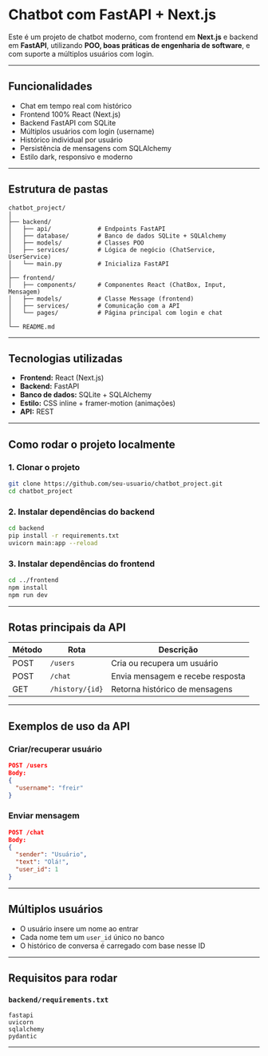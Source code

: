 # Chatbot com FastAPI + Next.js

Este é um projeto de chatbot moderno, com frontend em **Next.js** e backend em **FastAPI**, utilizando **POO, boas práticas de engenharia de software**, e com suporte a múltiplos usuários com login.

---

## Funcionalidades

- Chat em tempo real com histórico
- Frontend 100% React (Next.js)
- Backend FastAPI com SQLite
- Múltiplos usuários com login (username)
- Histórico individual por usuário
- Persistência de mensagens com SQLAlchemy
- Estilo dark, responsivo e moderno

---

## Estrutura de pastas

```
chatbot_project/
│
├── backend/
│   ├── api/             # Endpoints FastAPI
│   ├── database/        # Banco de dados SQLite + SQLAlchemy
│   ├── models/          # Classes POO
│   ├── services/        # Lógica de negócio (ChatService, UserService)
│   └── main.py          # Inicializa FastAPI
│
├── frontend/
│   ├── components/      # Componentes React (ChatBox, Input, Mensagem)
│   ├── models/          # Classe Message (frontend)
│   ├── services/        # Comunicação com a API
│   └── pages/           # Página principal com login e chat
│
└── README.md
```

---

## Tecnologias utilizadas

- **Frontend:** React (Next.js)
- **Backend:** FastAPI
- **Banco de dados:** SQLite + SQLAlchemy
- **Estilo:** CSS inline + framer-motion (animações)
- **API:** REST

---

## Como rodar o projeto localmente

### 1. Clonar o projeto

```bash
git clone https://github.com/seu-usuario/chatbot_project.git
cd chatbot_project
```

### 2. Instalar dependências do backend

```bash
cd backend
pip install -r requirements.txt
uvicorn main:app --reload
```

### 3. Instalar dependências do frontend

```bash
cd ../frontend
npm install
npm run dev
```

---

## Rotas principais da API

| Método | Rota             | Descrição                            |
|--------|------------------|--------------------------------------|
| POST   | `/users`         | Cria ou recupera um usuário          |
| POST   | `/chat`          | Envia mensagem e recebe resposta     |
| GET    | `/history/{id}`  | Retorna histórico de mensagens       |

---

## Exemplos de uso da API

### Criar/recuperar usuário

```json
POST /users
Body:
{
  "username": "freir"
}
```

### Enviar mensagem

```json
POST /chat
Body:
{
  "sender": "Usuário",
  "text": "Olá!",
  "user_id": 1
}
```

---

## Múltiplos usuários

- O usuário insere um nome ao entrar
- Cada nome tem um `user_id` único no banco
- O histórico de conversa é carregado com base nesse ID

---

## Requisitos para rodar

### `backend/requirements.txt`

```
fastapi
uvicorn
sqlalchemy
pydantic
```

---